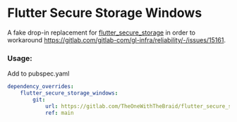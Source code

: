 # Flutter Secure Storage Windows

A fake drop-in replacement for [flutter_secure_storage](https://github.com/mogol/flutter_secure_storage/tree/develop/flutter_secure_storage_windows) in order to workaround https://gitlab.com/gitlab-com/gl-infra/reliability/-/issues/15161.

### Usage:

Add to pubspec.yaml

```yaml
dependency_overrides:
    flutter_secure_storage_windows:
        git:
            url: https://gitlab.com/TheOneWithTheBraid/flutter_secure_storage_windows.git
            ref: main
```
